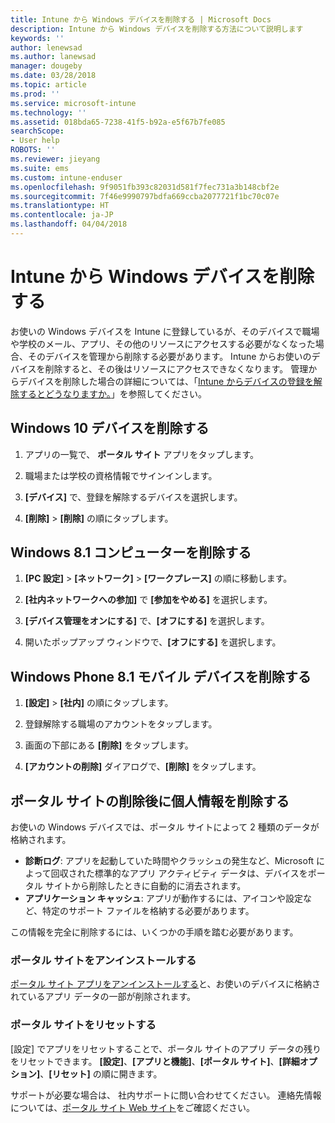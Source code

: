 ```yaml
---
title: Intune から Windows デバイスを削除する | Microsoft Docs
description: Intune から Windows デバイスを削除する方法について説明します
keywords: ''
author: lenewsad
ms.author: lanewsad
manager: dougeby
ms.date: 03/28/2018
ms.topic: article
ms.prod: ''
ms.service: microsoft-intune
ms.technology: ''
ms.assetid: 018bda65-7238-41f5-b92a-e5f67b7fe085
searchScope:
- User help
ROBOTS: ''
ms.reviewer: jieyang
ms.suite: ems
ms.custom: intune-enduser
ms.openlocfilehash: 9f9051fb393c82031d581f7fec731a3b148cbf2e
ms.sourcegitcommit: 7f46e9990797bdfa669ccba2077721f1bc70c07e
ms.translationtype: HT
ms.contentlocale: ja-JP
ms.lasthandoff: 04/04/2018
---
```

# <a name="remove-your-windows-device-from-intune"></a>Intune から Windows デバイスを削除する

お使いの Windows デバイスを Intune に登録しているが、そのデバイスで職場や学校のメール、アプリ、その他のリソースにアクセスする必要がなくなった場合、そのデバイスを管理から削除する必要があります。 Intune からお使いのデバイスを削除すると、その後はリソースにアクセスできなくなります。 管理からデバイスを削除した場合の詳細については、「[Intune からデバイスの登録を解除するとどうなりますか。](what-happens-if-you-unenroll-your-device-from-intune-windows.md)」を参照してください。

## <a name="remove-your-windows-10-device"></a>Windows 10 デバイスを削除する

1.  アプリの一覧で、 **ポータル サイト** アプリをタップします。

2.  職場または学校の資格情報でサインインします。

3.  **[デバイス]** で、登録を解除するデバイスを選択します。

4.  **[削除]** &gt; **[削除]** の順にタップします。

## <a name="remove-your-windows-81-computer"></a>Windows 8.1 コンピューターを削除する

1.  **[PC 設定]** &gt; **[ネットワーク]** &gt; **[ワークプレース]** の順に移動します。

2.  **[社内ネットワークへの参加]** で **[参加をやめる]** を選択します。

3.  **[デバイス管理をオンにする]** で、**[オフにする]** を選択します。

4.  開いたポップアップ ウィンドウで、**[オフにする]** を選択します。

## <a name="remove-your-windows-phone-81-mobile-device"></a>Windows Phone 8.1 モバイル デバイスを削除する

1.  **[設定]** &gt; **[社内]** の順にタップします。

2.  登録解除する職場のアカウントをタップします。

3.  画面の下部にある **[削除]** をタップします。

4.  **[アカウントの削除]** ダイアログで、**[削除]** をタップします。

## <a name="removing-your-personal-information-after-removing-the-company-portal"></a>ポータル サイトの削除後に個人情報を削除する

お使いの Windows デバイスでは、ポータル サイトによって 2 種類のデータが格納されます。

-   **診断ログ**: アプリを起動していた時間やクラッシュの発生など、Microsoft によって回収された標準的なアプリ アクティビティ データは、デバイスをポータル サイトから削除したときに自動的に消去されます。
-   **アプリケーション キャッシュ**: アプリが動作するには、アイコンや設定など、特定のサポート ファイルを格納する必要があります。

この情報を完全に削除するには、いくつかの手順を踏む必要があります。

### <a name="uninstall-the-company-portal"></a>ポータル サイトをアンインストールする  

[ポータル サイト アプリをアンインストールする](https://support.microsoft.com/help/4028003/windows-10-uninstall-apps-and-programs)と、お使いのデバイスに格納されているアプリ データの一部が削除されます。  

### <a name="reset-the-company-portal"></a>ポータル サイトをリセットする

[設定] でアプリをリセットすることで、ポータル サイトのアプリ データの残りをリセットできます。 **[設定]**、**[アプリと機能]**、**[ポータル サイト]**、**[詳細オプション]**、**[リセット]** の順に開きます。

サポートが必要な場合は、 社内サポートに問い合わせてください。 連絡先情報については、[ポータル サイト Web サイト](https://portal.manage.microsoft.com#HelpDeskDialog)をご確認ください。